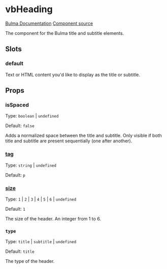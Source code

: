# vbHeading

[Bulma Documentation](https://bulma.io/documentation/elements/title/)
[Component source](https://github.com/csc530/vuebulma/blob/main/src/components/BulmaHeading.vue)

The component for the Bulma title and subtitle elements.

## Slots

### default

Text or HTML content you'd like to display as the title or subtitle.

## Props

### isSpaced

Type: `boolean` | `undefined`

Default: `false`

Adds a normalized space between the title and subtitle. Only visible if both title and subtitle are present
sequentially (one after another).

### [tag](../../types/common_types.md#tag)

Type: `string` | `undefined`

Default: `p`

### [size](https://bulma.io/documentation/elements/title/#sizes)

Type: `1` | `2` | `3` | `4` | `5` | `6` | `undefined`

Default: `1`

The size of the header. An integer from 1 to 6.

### `type`

Type: `title` | `subtitle` | `undefined`

Default: `title`

The type of the header.